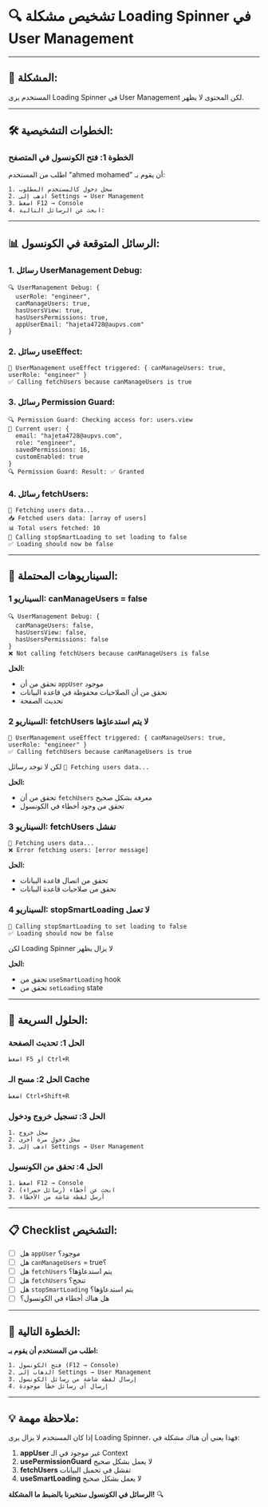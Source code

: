 # 🔍 **تشخيص مشكلة Loading Spinner في User Management**

---

## 🎯 **المشكلة:**
المستخدم يرى Loading Spinner في User Management لكن المحتوى لا يظهر.

---

## 🛠️ **الخطوات التشخيصية:**

### **الخطوة 1: فتح الكونسول في المتصفح**

اطلب من المستخدم "ahmed mohamed" أن يقوم بـ:

```
1. سجل دخول كالمستخدم المطلوب
2. اذهب إلى Settings → User Management
3. اضغط F12 → Console
4. ابحث عن الرسائل التالية:
```

---

## 📊 **الرسائل المتوقعة في الكونسول:**

### **1. رسائل UserManagement Debug:**
```
🔍 UserManagement Debug: {
  userRole: "engineer",
  canManageUsers: true,
  hasUsersView: true,
  hasUsersPermissions: true,
  appUserEmail: "hajeta4728@aupvs.com"
}
```

### **2. رسائل useEffect:**
```
🔄 UserManagement useEffect triggered: { canManageUsers: true, userRole: "engineer" }
✅ Calling fetchUsers because canManageUsers is true
```

### **3. رسائل Permission Guard:**
```
🔍 Permission Guard: Checking access for: users.view
👤 Current user: {
  email: "hajeta4728@aupvs.com",
  role: "engineer",
  savedPermissions: 16,
  customEnabled: true
}
🔍 Permission Guard: Result: ✅ Granted
```

### **4. رسائل fetchUsers:**
```
🔄 Fetching users data...
📥 Fetched users data: [array of users]
📊 Total users fetched: 10
🔄 Calling stopSmartLoading to set loading to false
✅ Loading should now be false
```

---

## 🚨 **السيناريوهات المحتملة:**

### **السيناريو 1: canManageUsers = false**
```
🔍 UserManagement Debug: {
  canManageUsers: false,
  hasUsersView: false,
  hasUsersPermissions: false
}
❌ Not calling fetchUsers because canManageUsers is false
```

**الحل:**
- تحقق من أن `appUser` موجود
- تحقق من أن الصلاحيات محفوظة في قاعدة البيانات
- تحديث الصفحة

### **السيناريو 2: fetchUsers لا يتم استدعاؤها**
```
🔄 UserManagement useEffect triggered: { canManageUsers: true, userRole: "engineer" }
✅ Calling fetchUsers because canManageUsers is true
```

لكن لا توجد رسائل `🔄 Fetching users data...`

**الحل:**
- تحقق من أن `fetchUsers` معرفة بشكل صحيح
- تحقق من وجود أخطاء في الكونسول

### **السيناريو 3: fetchUsers تفشل**
```
🔄 Fetching users data...
❌ Error fetching users: [error message]
```

**الحل:**
- تحقق من اتصال قاعدة البيانات
- تحقق من صلاحيات قاعدة البيانات

### **السيناريو 4: stopSmartLoading لا تعمل**
```
🔄 Calling stopSmartLoading to set loading to false
✅ Loading should now be false
```

لكن Loading Spinner لا يزال يظهر

**الحل:**
- تحقق من `useSmartLoading` hook
- تحقق من `setLoading` state

---

## 🔧 **الحلول السريعة:**

### **الحل 1: تحديث الصفحة**
```
اضغط F5 أو Ctrl+R
```

### **الحل 2: مسح الـ Cache**
```
اضغط Ctrl+Shift+R
```

### **الحل 3: تسجيل خروج ودخول**
```
1. سجل خروج
2. سجل دخول مرة أخرى
3. اذهب إلى Settings → User Management
```

### **الحل 4: تحقق من الكونسول**
```
1. اضغط F12 → Console
2. ابحث عن أخطاء (رسائل حمراء)
3. أرسل لقطة شاشة من الأخطاء
```

---

## 📋 **Checklist التشخيص:**

- [ ] هل `appUser` موجود؟
- [ ] هل `canManageUsers` = true؟
- [ ] هل `fetchUsers` يتم استدعاؤها؟
- [ ] هل `fetchUsers` تنجح؟
- [ ] هل `stopSmartLoading` يتم استدعاؤها؟
- [ ] هل هناك أخطاء في الكونسول؟

---

## 🎯 **الخطوة التالية:**

**اطلب من المستخدم أن يقوم بـ:**

```
1. فتح الكونسول (F12 → Console)
2. الذهاب إلى Settings → User Management
3. إرسال لقطة شاشة من رسائل الكونسول
4. إرسال أي رسائل خطأ موجودة
```

---

## 💡 **ملاحظة مهمة:**

إذا كان المستخدم لا يزال يرى Loading Spinner، فهذا يعني أن هناك مشكلة في:

1. **appUser** غير موجود في الـ Context
2. **usePermissionGuard** لا يعمل بشكل صحيح
3. **fetchUsers** تفشل في تحميل البيانات
4. **useSmartLoading** لا يعمل بشكل صحيح

**الرسائل في الكونسول ستخبرنا بالضبط ما المشكلة!** 🔍
